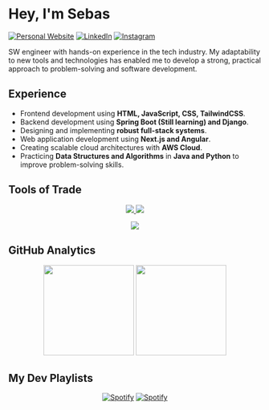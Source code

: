 # Hey, I'm Sebas

[![Personal Website](https://img.shields.io/website?style=&up_message=seblvting&url=https%3A%2F%2Fseblvting.vercel.app)](https://seblvting.vercel.app)
[![LinkedIn](https://img.shields.io/badge/linkedin-@sebastianpalate1-blue)](https://www.linkedin.com/in/sebastianpalate1/)
[![Instagram](https://img.shields.io/badge/instagram-@sebastianpalate1-red?style=flat)](https://www.instagram.com/sebastianpalate1/)

SW engineer with hands-on experience in the tech industry. My adaptability to new tools and technologies has enabled me to develop a strong, practical approach to problem-solving and software development.

## Experience

- Frontend development using **HTML, JavaScript, CSS, TailwindCSS**.
- Backend development using **Spring Boot (Still learning) and Django**.
- Designing and implementing **robust full-stack systems**.
- Web application development using **Next.js and Angular**.
- Creating scalable cloud architectures with **AWS Cloud**.
- Practicing **Data Structures and Algorithms** in **Java and Python** to improve problem-solving skills.

## Tools of Trade

<p align="center">
  <a href="https://skillicons.dev">
    <img src="https://skillicons.dev/icons?i=angular,nextjs,tailwind" />
    <img src="https://skillicons.dev/icons?i=spring,django" />
  </a>
</p>

<p align="center">
  <a href="https://skillicons.dev">
    <img src="https://skillicons.dev/icons?i=vscode,pycharm,postman,idea,webstorm" />
  </a>
</p>


## GitHub Analytics

<p align="center">
  <img height="180em" src="https://github-readme-stats-eight-theta.vercel.app/api?username=sebasPalate&show_icons=true&theme=dark&include_all_commits=true&count_private=true" />
  <img height="180em" src="https://github-readme-stats.vercel.app/api/top-langs/?username=sebasPalate&theme=dark&layout=donut" />
</p>

## My Dev Playlists

<div align="center">
  
  [![Spotify](https://img.shields.io/badge/ovipw2-gray?style=flat&logo=spotify&logoColor=green)](https://open.spotify.com/playlist/0mdIvzMdEL4hdiTqLjHUXU?si=kOR7wJeeThCocM3KtKdetg)
  [![Spotify](https://img.shields.io/badge/levting-black?style=flat&logo=spotify&logoColor=white)](https://open.spotify.com/playlist/55cozJJdBDr92Dev9O4uo9?si=lR27q0UqSKWhqr0sYzO53Q)
</div>
